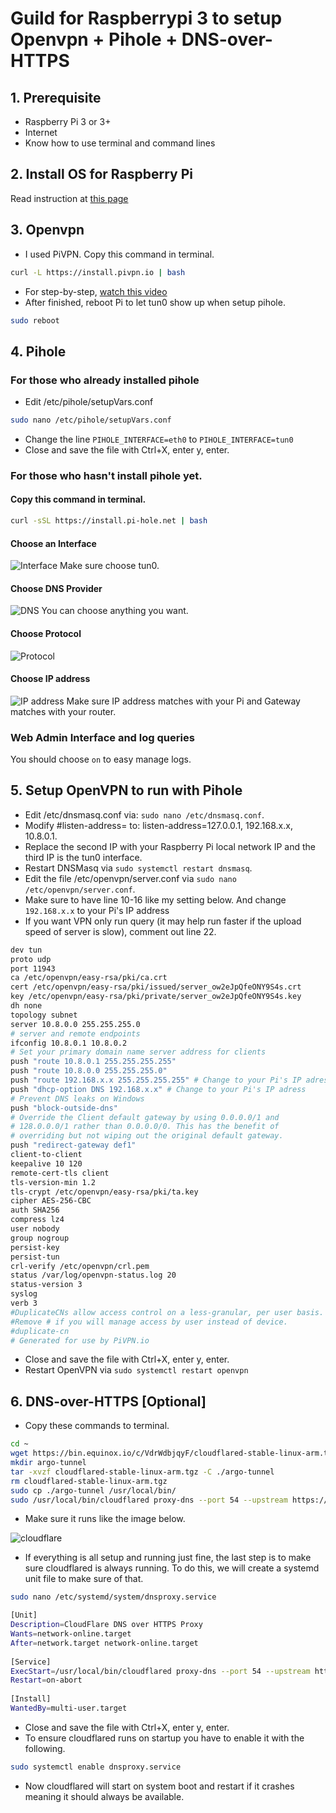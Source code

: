 # Guild for Raspberrypi 3 to setup Openvpn + Pihole + DNS-over-HTTPS

## 1. Prerequisite
* Raspberry Pi 3 or 3+
* Internet
* Know how to use terminal and command lines

## 2. Install OS for Raspberry Pi
Read instruction at [this page](https://www.raspberrypi.org/help/noobs-setup/2/)

## 3. Openvpn
* I used PiVPN. Copy this command in terminal.

```bash
curl -L https://install.pivpn.io | bash

```
* For step-by-step, [watch this video](https://www.youtube.com/watch?v=9RSHSt4RuLk)
* After finished, reboot Pi to let tun0 show up when setup pihole.

```bash
sudo reboot
```

## 4. Pihole

### For those who already installed pihole 
* Edit /etc/pihole/setupVars.conf
```bash
sudo nano /etc/pihole/setupVars.conf
```
* Change the line `PIHOLE_INTERFACE=eth0` to `PIHOLE_INTERFACE=tun0`
* Close and save the file with Ctrl+X, enter y, enter.

### For those who hasn't install pihole yet.

#### Copy this command in terminal.
```bash
curl -sSL https://install.pi-hole.net | bash
```
#### Choose an Interface
![Interface](https://github.com/quyentruong/Raspberrypi-3-Openvpn-Pihole-DNS-over-HTTPS/blob/master/docs/assets/image/interface.PNG?raw=true "Interface")
Make sure choose tun0.

#### Choose DNS Provider
![DNS](https://github.com/quyentruong/Raspberrypi-3-Openvpn-Pihole-DNS-over-HTTPS/blob/master/docs/assets/image/dns.PNG?raw=true "DNS")
You can choose anything you want.

#### Choose Protocol
![Protocol](https://github.com/quyentruong/Raspberrypi-3-Openvpn-Pihole-DNS-over-HTTPS/blob/master/docs/assets/image/protocol.PNG?raw=true "Protocol")

#### Choose IP address
![IP address](https://github.com/quyentruong/Raspberrypi-3-Openvpn-Pihole-DNS-over-HTTPS/blob/master/docs/assets/image/IPaddress.PNG?raw=true "IP address")
Make sure IP address matches with your Pi and Gateway matches with your router.

### Web Admin Interface and log queries
You should choose `on` to easy manage logs.

## 5. Setup OpenVPN to run with Pihole

* Edit /etc/dnsmasq.conf via: `sudo nano /etc/dnsmasq.conf`.
* Modify #listen-address= to: listen-address=127.0.0.1, 192.168.x.x, 10.8.0.1.
* Replace the second IP with your Raspberry Pi local network IP and the third IP is the tun0 interface.
* Restart DNSMasq via `sudo systemctl restart dnsmasq`.
* Edit the file /etc/openvpn/server.conf via `sudo nano /etc/openvpn/server.conf`.
* Make sure to have line 10-16 like my setting below. And change `192.168.x.x` to your Pi's IP address
* If you want VPN only run query (it may help run faster if the upload speed of server is slow), comment out line 22.

```bash {.line-numbers}
dev tun
proto udp
port 11943
ca /etc/openvpn/easy-rsa/pki/ca.crt
cert /etc/openvpn/easy-rsa/pki/issued/server_ow2eJpQfeONY9S4s.crt
key /etc/openvpn/easy-rsa/pki/private/server_ow2eJpQfeONY9S4s.key
dh none
topology subnet
server 10.8.0.0 255.255.255.0
# server and remote endpoints
ifconfig 10.8.0.1 10.8.0.2
# Set your primary domain name server address for clients
push "route 10.8.0.1 255.255.255.255"
push "route 10.8.0.0 255.255.255.0"
push "route 192.168.x.x 255.255.255.255" # Change to your Pi's IP adress 
push "dhcp-option DNS 192.168.x.x" # Change to your Pi's IP adress
# Prevent DNS leaks on Windows
push "block-outside-dns"
# Override the Client default gateway by using 0.0.0.0/1 and
# 128.0.0.0/1 rather than 0.0.0.0/0. This has the benefit of
# overriding but not wiping out the original default gateway.
push "redirect-gateway def1"
client-to-client
keepalive 10 120
remote-cert-tls client
tls-version-min 1.2
tls-crypt /etc/openvpn/easy-rsa/pki/ta.key
cipher AES-256-CBC
auth SHA256
compress lz4
user nobody
group nogroup
persist-key
persist-tun
crl-verify /etc/openvpn/crl.pem
status /var/log/openvpn-status.log 20
status-version 3
syslog
verb 3
#DuplicateCNs allow access control on a less-granular, per user basis.
#Remove # if you will manage access by user instead of device. 
#duplicate-cn
# Generated for use by PiVPN.io
```

* Close and save the file with Ctrl+X, enter y, enter.
* Restart OpenVPN via `sudo systemctl restart openvpn`

## 6. DNS-over-HTTPS [Optional]

* Copy these commands to terminal.
```bash
cd ~
wget https://bin.equinox.io/c/VdrWdbjqyF/cloudflared-stable-linux-arm.tgz
mkdir argo-tunnel
tar -xvzf cloudflared-stable-linux-arm.tgz -C ./argo-tunnel
rm cloudflared-stable-linux-arm.tgz
sudo cp ./argo-tunnel /usr/local/bin/
sudo /usr/local/bin/cloudflared proxy-dns --port 54 --upstream https://1.1.1.1/.well-known/dns-query --upstream https://1.0.0.1/.well-known/dns-query
```
* Make sure it runs like the image below.

![cloudflare](https://github.com/quyentruong/Raspberrypi-3-Openvpn-Pihole-DNS-over-HTTPS/blob/master/docs/assets/image/cloudflare.PNG?raw=true "cloudflare")
* If everything is all setup and running just fine, the last step is to make sure cloudflared is always running. To do this, we will create a systemd unit file to make sure of that.

```bash
sudo nano /etc/systemd/system/dnsproxy.service
```

```bash
[Unit]
Description=CloudFlare DNS over HTTPS Proxy
Wants=network-online.target
After=network.target network-online.target
 
[Service]
ExecStart=/usr/local/bin/cloudflared proxy-dns --port 54 --upstream https://1.1.1.1/.well-known/dns-query --upstream https://1.0.0.1/.well-known/dns-query
Restart=on-abort
 
[Install]
WantedBy=multi-user.target
```

* Close and save the file with Ctrl+X, enter y, enter.
* To ensure cloudflared runs on startup you have to enable it with the following.

```bash
sudo systemctl enable dnsproxy.service
```

* Now cloudflared will start on system boot and restart if it crashes meaning it should always be available.
